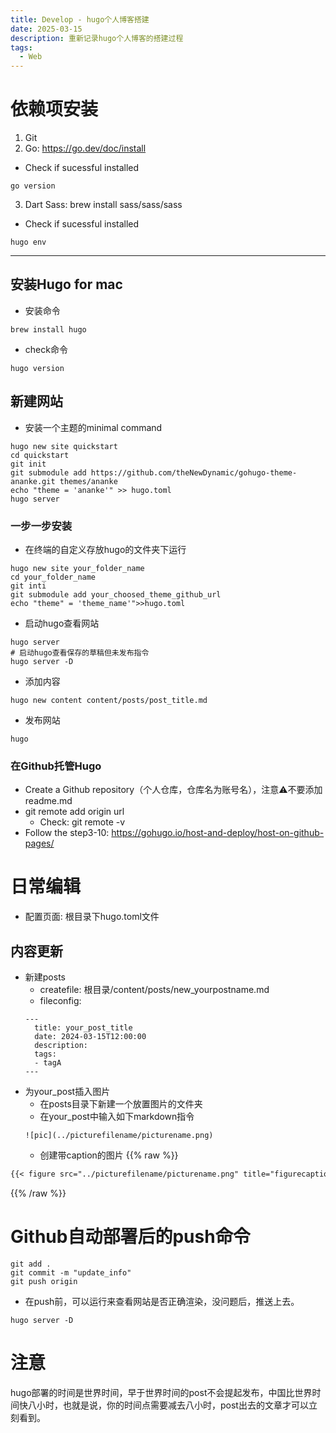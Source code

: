 ```yaml
---
title: Develop - hugo个人博客搭建
date: 2025-03-15
description: 重新记录hugo个人博客的搭建过程
tags:
  - Web
---
```

# 依赖项安装
1. Git
2. Go: https://go.dev/doc/install
  - Check if sucessful installed

```
go version
```
3. Dart Sass: brew install sass/sass/sass
  - Check if sucessful installed
  
```
hugo env
```
---

## 安装Hugo for mac
- 安装命令
  
```
brew install hugo
```

- check命令

```
hugo version
```

## 新建网站

- 安装一个主题的minimal command

```
hugo new site quickstart
cd quickstart
git init
git submodule add https://github.com/theNewDynamic/gohugo-theme-ananke.git themes/ananke
echo "theme = 'ananke'" >> hugo.toml
hugo server
```

### 一步一步安装

- 在终端的自定义存放hugo的文件夹下运行

```
hugo new site your_folder_name
cd your_folder_name
git inti
git submodule add your_choosed_theme_github_url
echo "theme" = 'theme_name'">>hugo.toml
```

- 启动hugo查看网站

```
hugo server
# 启动hugo查看保存的草稿但未发布指令
hugo server -D
```

- 添加内容

```
hugo new content content/posts/post_title.md
```

- 发布网站

```
hugo
```

###  在Github托管Hugo
- Create a Github repository（个人仓库，仓库名为账号名），注意⚠️不要添加readme.md
- git remote add origin url
  - Check: git remote -v
- Follow the step3-10: https://gohugo.io/host-and-deploy/host-on-github-pages/

# 日常编辑
- 配置页面: 根目录下hugo.toml文件
## 内容更新
- 新建posts
  - createfile: 根目录/content/posts/new_yourpostname.md
  - fileconfig:
  ```
  ---
    title: your_post_title
    date: 2024-03-15T12:00:00
    description:
    tags:
    - tagA
  --- 
  ```
- 为your_post插入图片
  - 在posts目录下新建一个放置图片的文件夹
  - 在your_post中输入如下markdown指令
  ```
  ![pic](../picturefilename/picturename.png)
  ```
  - 创建带caption的图片
{{% raw %}}
```markdown
{{< figure src="../picturefilename/picturename.png" title="figurecaption" width="80%" >}}
```
{{% /raw %}}


# Github自动部署后的push命令
```
git add .
git commit -m "update_info"
git push origin
```
- 在push前，可以运行来查看网站是否正确渲染，没问题后，推送上去。
```
hugo server -D
```


# 注意
hugo部署的时间是世界时间，早于世界时间的post不会提起发布，中国比世界时间快八小时，也就是说，你的时间点需要减去八小时，post出去的文章才可以立刻看到。